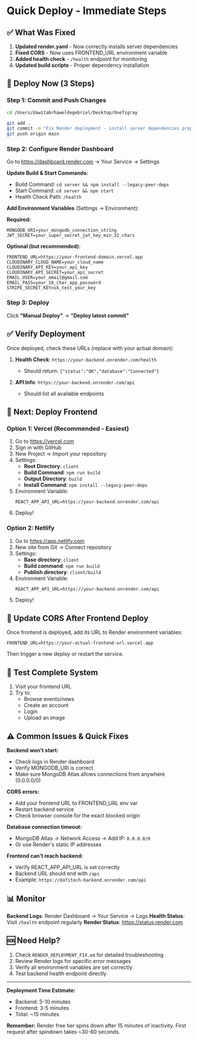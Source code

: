 # Quick Deploy - Immediate Steps

## ✅ What Was Fixed

1. **Updated render.yaml** - Now correctly installs server dependencies
2. **Fixed CORS** - Now uses FRONTEND_URL environment variable
3. **Added health check** - `/health` endpoint for monitoring
4. **Updated build scripts** - Proper dependency installation

## 🚀 Deploy Now (3 Steps)

### Step 1: Commit and Push Changes

```bash
cd /Users/dawitabrhaweldegebriel/Desktop/OneTigray

git add .
git commit -m "Fix Render deployment - install server dependencies properly"
git push origin main
```

### Step 2: Configure Render Dashboard

Go to https://dashboard.render.com → Your Service → Settings

**Update Build & Start Commands:**
- Build Command: `cd server && npm install --legacy-peer-deps`
- Start Command: `cd server && npm start`
- Health Check Path: `/health`

**Add Environment Variables** (Settings → Environment):

**Required:**
```
MONGODB_URI=your_mongodb_connection_string
JWT_SECRET=your_super_secret_jwt_key_min_32_chars
```

**Optional (but recommended):**
```
FRONTEND_URL=https://your-frontend-domain.vercel.app
CLOUDINARY_CLOUD_NAME=your_cloud_name
CLOUDINARY_API_KEY=your_api_key
CLOUDINARY_API_SECRET=your_api_secret
EMAIL_USER=your_email@gmail.com
EMAIL_PASS=your_16_char_app_password
STRIPE_SECRET_KEY=sk_test_your_key
```

### Step 3: Deploy

Click **"Manual Deploy"** → **"Deploy latest commit"**

## ✅ Verify Deployment

Once deployed, check these URLs (replace with your actual domain):

1. **Health Check**: `https://your-backend.onrender.com/health`
   - Should return: `{"status":"OK","database":"Connected"}`

2. **API Info**: `https://your-backend.onrender.com/api`
   - Should list all available endpoints

## 🎯 Next: Deploy Frontend

### Option 1: Vercel (Recommended - Easiest)

1. Go to https://vercel.com
2. Sign in with GitHub
3. New Project → Import your repository
4. Settings:
   - **Root Directory**: `client`
   - **Build Command**: `npm run build`
   - **Output Directory**: `build`
   - **Install Command**: `npm install --legacy-peer-deps`
5. Environment Variable:
   ```
   REACT_APP_API_URL=https://your-backend.onrender.com/api
   ```
6. Deploy!

### Option 2: Netlify

1. Go to https://app.netlify.com
2. New site from Git → Connect repository
3. Settings:
   - **Base directory**: `client`
   - **Build command**: `npm run build`
   - **Publish directory**: `client/build`
4. Environment Variable:
   ```
   REACT_APP_API_URL=https://your-backend.onrender.com/api
   ```
5. Deploy!

## 🔧 Update CORS After Frontend Deploy

Once frontend is deployed, add its URL to Render environment variables:

```
FRONTEND_URL=https://your-actual-frontend-url.vercel.app
```

Then trigger a new deploy or restart the service.

## 📱 Test Complete System

1. Visit your frontend URL
2. Try to:
   - Browse events/news
   - Create an account
   - Login
   - Upload an image

## ⚠️ Common Issues & Quick Fixes

**Backend won't start:**
- Check logs in Render dashboard
- Verify MONGODB_URI is correct
- Make sure MongoDB Atlas allows connections from anywhere (0.0.0.0/0)

**CORS errors:**
- Add your frontend URL to FRONTEND_URL env var
- Restart backend service
- Check browser console for the exact blocked origin

**Database connection timeout:**
- MongoDB Atlas → Network Access → Add IP: `0.0.0.0/0`
- Or use Render's static IP addresses

**Frontend can't reach backend:**
- Verify REACT_APP_API_URL is set correctly
- Backend URL should end with `/api`
- Example: `https://dafitech-backend.onrender.com/api`

## 📊 Monitor

**Backend Logs**: Render Dashboard → Your Service → Logs
**Health Status**: Visit `/health` endpoint regularly
**Render Status**: https://status.render.com

## 🆘 Need Help?

1. Check `RENDER_DEPLOYMENT_FIX.md` for detailed troubleshooting
2. Review Render logs for specific error messages
3. Verify all environment variables are set correctly
4. Test backend health endpoint directly

---

**Deployment Time Estimate:**
- Backend: 5-10 minutes
- Frontend: 3-5 minutes
- Total: ~15 minutes

**Remember:** Render free tier spins down after 15 minutes of inactivity. First request after spindown takes ~30-60 seconds.

